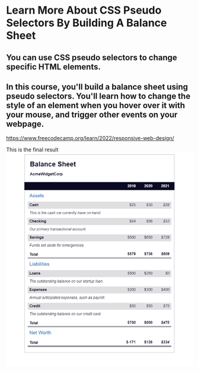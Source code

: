 # Learn More About CSS Pseudo Selectors By Building A Balance Sheet
## You can use CSS pseudo selectors to change specific HTML elements.

## In this course, you'll build a balance sheet using pseudo selectors. You'll learn how to change the style of an element when you hover over it with your mouse, and trigger other events on your webpage.
https://www.freecodecamp.org/learn/2022/responsive-web-design/

This is the final result<br>
<img src="/11. Learn More About CSS Pseudo Selectors By Building A Balance Sheet/Final result.PNG">